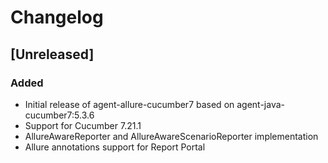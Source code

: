# Changelog

## [Unreleased]

### Added

- Initial release of agent-allure-cucumber7 based on agent-java-cucumber7:5.3.6
- Support for Cucumber 7.21.1
- AllureAwareReporter and AllureAwareScenarioReporter implementation
- Allure annotations support for Report Portal 